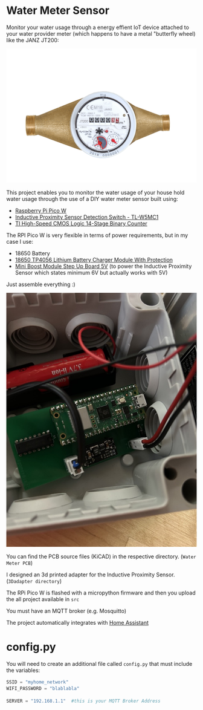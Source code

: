 # Water Meter Sensor

Monitor your water usage through a energy effient IoT device attached to your water provider meter (which happens to have a metal "butterfly wheel) like the JANZ JT200:

![Water Meter](media/jt200.png "Water Meter")

This project enables you to monitor the water usage of your house hold water usage through the use of a DIY water meter sensor built using:

- [Raspberry Pi Pico W](https://www.raspberrypi.com/documentation/microcontrollers/raspberry-pi-pico.html)
- [Inductive Proximity Sensor Detection Switch - TL-W5MC1](https://www.aliexpress.com/item/32973109912.html)
- [TI High-Speed CMOS Logic 14-Stage Binary Counter](https://www.ti.com/lit/ds/symlink/cd54hc4020.pdf)

The RPI Pico W is very flexible in terms of power requirements, but in my case I use:

- 18650 Battery
- [18650 TP4056 Lithium Battery Charger Module With Protection](https://www.aliexpress.com/item/32930640893.html)
- [Mini Boost Module Step Up Board 5V](https://www.aliexpress.com/item/4000626913742.html) (to power the Inductive Proximity Sensor which states minimum 6V but actually works with 5V)

Just assemble everything :)

![Box with PCB and Battery inside](media/prototype.jpg "Prototype")


You can find the PCB source files (KiCAD) in the respective directory. (`Water Meter PCB`)

I designed an 3d printed adapter for the Inductive Proximity Sensor.  (`3Dadapter directory`)

The RPi Pico W is flashed with a micropython firmware and then you upload the all project available in `src`

You must have an MQTT broker (e.g. Mosquitto)

The project automatically integrates with [Home Assistant](https://www.home-assistant.io)

# config.py

You will need to create an additional file called `config.py` that must include the variables:

```python
SSID = "myhome_network"
WIFI_PASSWORD = "blablabla" 

SERVER = "192.168.1.1"  #this is your MQTT Broker Address

```
